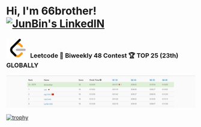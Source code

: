 # Hi, I'm 66brother!<a href="https://www.linkedin.com/in/junbin-liang-482556176/"> <img alt="JunBin's LinkedIN" width="40px" src="https://cdn.jsdelivr.net/npm/simple-icons@3.0.1/icons/linkedin.svg" /> </a> 

###  <img src="./LeetCode_logo.png" width = "60px"> Leetcode 	:star2: Biweekly 48 Contest :trophy: TOP 25 (23th) GLOBALLY
<img src="./leetcode23th.jpg">
<img align="left" alt="" width="400px" src="./4.gif" /> 

[![trophy](https://github-profile-trophy.vercel.app/?username=JunBinLiang&title=Commit,Followers)](https://github.com/JunBinLiang/github-profile-trophy) 

<!-- ![Top Langs](https://github-readme-stats.vercel.app/api/top-langs/?username=JunBinLiang&layout=compact)  <img align="left" src="https://github.com/SP-XD/SP-XD/blob/main/images/dino.gif?raw=true" height="250px" /> -->
 
